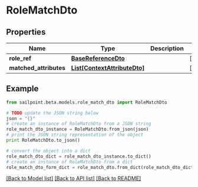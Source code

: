# RoleMatchDto


## Properties

Name | Type | Description | Notes
------------ | ------------- | ------------- | -------------
**role_ref** | [**BaseReferenceDto**](BaseReferenceDto.md) |  | [optional] 
**matched_attributes** | [**List[ContextAttributeDto]**](ContextAttributeDto.md) |  | [optional] 

## Example

```python
from sailpoint.beta.models.role_match_dto import RoleMatchDto

# TODO update the JSON string below
json = "{}"
# create an instance of RoleMatchDto from a JSON string
role_match_dto_instance = RoleMatchDto.from_json(json)
# print the JSON string representation of the object
print RoleMatchDto.to_json()

# convert the object into a dict
role_match_dto_dict = role_match_dto_instance.to_dict()
# create an instance of RoleMatchDto from a dict
role_match_dto_form_dict = role_match_dto.from_dict(role_match_dto_dict)
```
[[Back to Model list]](../README.md#documentation-for-models) [[Back to API list]](../README.md#documentation-for-api-endpoints) [[Back to README]](../README.md)


